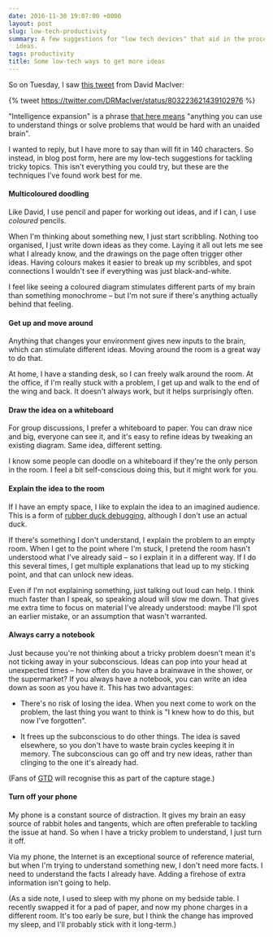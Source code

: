 ```yaml
---
date: 2016-11-30 19:07:00 +0000
layout: post
slug: low-tech-productivity
summary: A few suggestions for "low tech devices" that aid in the process of generating
  ideas.
tags: productivity
title: Some low-tech ways to get more ideas
---
```


So on Tuesday, I saw [this tweet](https://twitter.com/DRMacIver/status/803223621439102976) from David MacIver:

{% tweet https://twitter.com/DRMacIver/status/803223621439102976 %}

"Intelligence expansion" is a phrase [that here means](https://twitter.com/DRMacIver/status/803223723549474820) "anything you can use to understand things or solve problems that would be hard with an unaided brain".

I wanted to reply, but I have more to say than will fit in 140&nbsp;characters.
So instead, in blog post form, here are my low-tech suggestions for tackling tricky topics.
This isn't everything you could try, but these are the techniques I've found work best for me.

<!-- summary -->

#### Multicoloured doodling

Like David, I use pencil and paper for working out ideas, and if I can, I use *coloured* pencils.

When I'm thinking about something new, I just start scribbling.
Nothing too organised, I just write down ideas as they come.
Laying it all out lets me see what I already know, and the drawings on the page often trigger other ideas.
Having colours makes it easier to break up my scribbles, and spot connections I wouldn't see if everything was just black-and-white.

I feel like seeing a coloured diagram stimulates different parts of my brain than something monochrome &ndash; but I'm not sure if there's anything actually behind that feeling.

#### Get up and move around

Anything that changes your environment gives new inputs to the brain, which can stimulate different ideas.
Moving around the room is a great way to do that.

At home, I have a standing desk, so I can freely walk around the room.
At the office, if I'm really stuck with a problem, I get up and walk to the end of the wing and back.
It doesn't always work, but it helps surprisingly often.

#### Draw the idea on a whiteboard

For group discussions, I prefer a whiteboard to paper.
You can draw nice and big, everyone can see it, and it's easy to refine ideas by tweaking an existing diagram.
Same idea, different setting.

I know some people can doodle on a whiteboard if they're the only person in the room.
I feel a bit self-conscious doing this, but it might work for you.

#### Explain the idea to the room

If I have an empty space, I like to explain the idea to an imagined audience.
This is a form of [rubber duck debugging](https://en.wikipedia.org/wiki/Rubber_duck_debugging), although I don't use an actual duck.

If there's something I don't understand, I explain the problem to an empty room.
When I get to the point where I'm stuck, I pretend the room hasn't understood what I've already said &ndash; so I explain it in a different way.
If I do this several times, I get multiple explanations that lead up to my sticking point, and that can unlock new ideas.

Even if I'm not explaining something, just talking out loud can help.
I think much faster than I speak, so speaking aloud will slow me down.
That gives me extra time to focus on material I've already understood: maybe I'll spot an earlier mistake, or an assumption that wasn't warranted.

#### Always carry a notebook

Just because you're not thinking about a tricky problem doesn't mean it's not ticking away in your subconscious.
Ideas can pop into your head at unexpected times &ndash; how often do you have a brainwave in the shower, or the supermarket?
If you always have a notebook, you can write an idea down as soon as you have it.
This has two advantages:

*   There's no risk of losing the idea.
    When you next come to work on the problem, the last thing you want to think is "I knew how to do this, but now I've forgotten".

*   It frees up the subconscious to do other things.
    The idea is saved elsewhere, so you don't have to waste brain cycles keeping it in memory.
    The subconscious can go off and try new ideas, rather than clinging to the one it's already had.

(Fans of [GTD](https://en.wikipedia.org/wiki/Getting_Things_Done) will recognise this as part of the capture stage.)

#### Turn off your phone

My phone is a constant source of distraction.
It gives my brain an easy source of rabbit holes and tangents, which are often preferable to tackling the issue at hand.
So when I have a tricky problem to understand, I just turn it off.

Via my phone, the Internet is an exceptional source of reference material, but when I'm trying to understand something new, I don't need more facts.
I need to understand the facts I already have.
Adding a firehose of extra information isn't going to help.

(As a side note, I used to sleep with my phone on my bedside table.
I recently swapped it for a pad of paper, and now my phone charges in a different room.
It's too early be sure, but I think the change has improved my sleep, and I'll probably stick with it long-term.)

